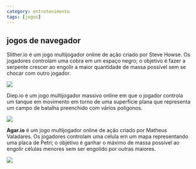 ```yaml
---
category: entretenimento
tags: [jogos]
---
```

##  jogos de navegador

Slither.io é um jogo multijogador online de ação criado por Steve Howse. Os jogadores controlam uma cobra em um espaço negro; o objetivo é fazer a serpente crescer ao engolir a maior quantidade de massa possível sem se chocar com outro jogador.

![](https://upload.wikimedia.org/wikipedia/pt/thumb/3/37/Slitherio.png/250px-Slitherio.png)


Diep.io é um jogo multijogador massivo online em que o jogador controla um tanque em movimento em torno de uma superfície plana que representa um campo de batalha preenchido com vários polígonos.


![ ](https://i.redd.it/zxmavlcaify41.png)

**Agar.io**
é um jogo multijogador online de ação criado por Matheus Valadares. Os jogadores controlam uma célula em um mapa representando uma placa de Petri; o objetivo é ganhar o máximo de massa possível ao engolir células menores sem ser engolido por outras maiores. 



![](https://upload.wikimedia.org/wikipedia/en/1/19/Agar.io_appstore_logo.png)
